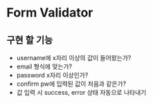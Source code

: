 # Form Validator

## 구현 할 기능

- username에 x자리 이상의 값이 들어왔는가?
- email 형식에 맞는가?
- password x자리 이상인가?
- confirm pw에 입력된 값이 처음과 같은가?
- 값 입력 시 success, error 상태 자동으로 나타내기
